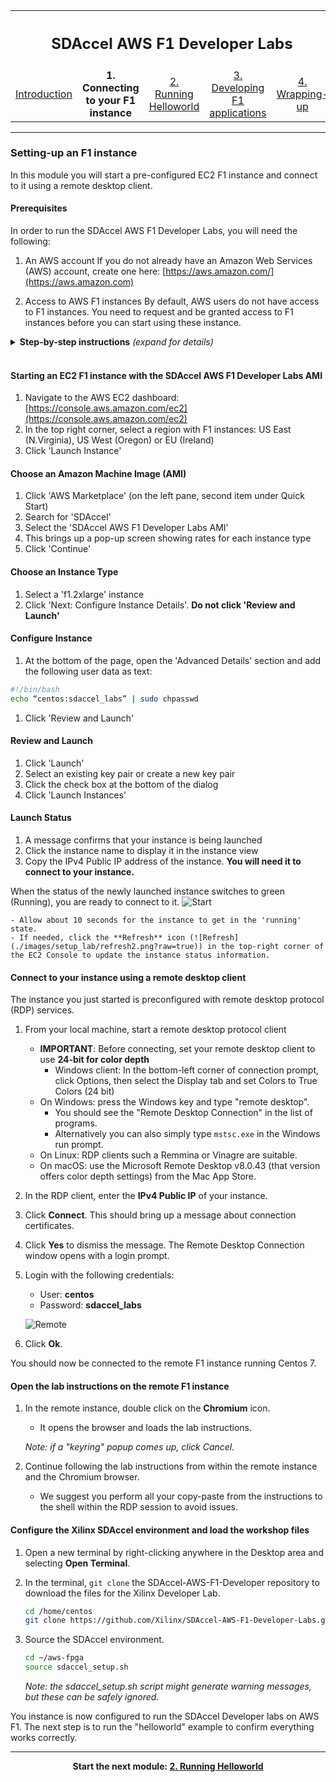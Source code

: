<table style="width:100%">
  <tr>
    <th width="100%" colspan="5"><h2>SDAccel AWS F1 Developer Labs</h2></th>
  </tr>
  <tr>
    <td width="20%" align="center"><a href="README.md">Introduction</a></td>
    <td width="20%" align="center"><b>1. Connecting to your F1 instance</b></td> 
    <td width="20%" align="center"><a href="2_HELLOWORLD.md">2. Running Helloworld</a></td>
    <td width="20%" align="center"><a href="3_IDCT.md">3. Developing F1 applications</a></td>
    <td width="20%" align="center"><a href="4_WRAP_UP.md">4. Wrapping-up</a></td>
  </tr>
</table>

---------------------------------------
### Setting-up an F1 instance

In this module you will start a pre-configured EC2 F1 instance and connect to it using a remote desktop client. 

#### Prerequisites

In order to run the SDAccel AWS F1 Developer Labs, you will need the following:

1. An AWS account
If you do not already have an Amazon Web Services (AWS) account, create one here: [https://aws.amazon.com/](https://aws.amazon.com)

1. Access to AWS F1 instances
By default, AWS users do not have access to F1 instances. You need to request and be granted access to F1 instances before you can start using these instance. 

<details>
<summary><strong>Step-by-step instructions</strong> <i>(expand for details)</i></summary><p>

* Open the Service Limit Increase form: [http://aws.amazon.com/contact-us/ec2-request](http://aws.amazon.com/contact-us/ec2-request)
* Make sure your account name is correct
* Submit a 'Service Limit Increase' for 'EC2 Instances'
* Select the region where you want to access F1 instances: US East (N.Virginia), US West (Oregon) or EU (Ireland)
* Select 'f1.2xlarge' as the primary instance type
* Set the 'New limit value' to 1 or more
* Fill the rest of the form as appropriate and click 'Submit'

Requests are typically processed by AWS in 24 to 48 hours.
<p></details><br>


#### Starting an EC2 F1 instance with the SDAccel AWS F1 Developer Labs AMI
1. Navigate to the AWS EC2 dashboard: [https://console.aws.amazon.com/ec2](https://console.aws.amazon.com/ec2)
1. In the top right corner, select a region with F1 instances: US East (N.Virginia), US West (Oregon) or EU (Ireland) 
1. Click 'Launch Instance'

#### Choose an Amazon Machine Image (AMI)
1. Click 'AWS Marketplace' (on the left pane, second item under Quick Start)
1. Search for 'SDAccel'
1. Select the 'SDAccel AWS F1 Developer Labs AMI'
1. This brings up a pop-up screen showing rates for each instance type
1. Click 'Continue'

#### Choose an Instance Type
1. Select a 'f1.2xlarge' instance
1. Click 'Next: Configure Instance Details'. **Do not click 'Review and Launch'**

#### Configure Instance
1. At the bottom of the page, open the 'Advanced Details' section and add the following user data as text:
```bash
#!/bin/bash
echo “centos:sdaccel_labs” | sudo chpasswd
```
1. Click 'Review and Launch'

#### Review and Launch
1. Click 'Launch'
1. Select an existing key pair or create a new key pair
1. Click the check box at the bottom of the dialog
1. Click 'Launch Instances'

#### Launch Status
1. A message confirms that your instance is being launched
1. Click the instance name to display it in the instance view
1. Copy the IPv4 Public IP address of the instance. **You will need it to connect to your instance.**

When the status of the newly launched instance switches to green (Running), you are ready to connect to it.
    ![Start](./images/setup_lab/start1.png?raw=true)

    - Allow about 10 seconds for the instance to get in the 'running' state. 
    - If needed, click the **Refresh** icon (![Refresh](./images/setup_lab/refresh2.png?raw=true)) in the top-right corner of the EC2 Console to update the instance status information.


#### Connect to your instance using a remote desktop client

The instance you just started is preconfigured with remote desktop protocol (RDP) services.

1. From your local machine, start a remote desktop protocol client
    - **IMPORTANT**: Before connecting, set your remote desktop client to use **24-bit for color depth**
      - Windows client: In the bottom-left corner of connection prompt, click Options, then select the Display tab and set Colors to True Colors (24 bit)
    - On Windows: press the Windows key and type "remote desktop".
      - You should see the "Remote Desktop Connection" in the list of programs.
      - Alternatively you can also simply type `mstsc.exe` in the Windows run prompt.
    - On Linux: RDP clients such a Remmina or Vinagre are suitable.
    - On macOS: use the Microsoft Remote Desktop v8.0.43 (that version offers color depth settings) from the Mac App Store.

1. In the RDP client, enter the **IPv4 Public IP** of your instance.

1. Click **Connect**. This should bring up a message about connection certificates. 

1. Click **Yes** to dismiss the message. The Remote Desktop Connection window opens with a login prompt.

1. Login with the following credentials:
    - User: **centos**
    - Password: **sdaccel_labs**
   
    ![Remote](./images/setup_lab/remote1.png?raw=true)
   
1. Click **Ok**.

You should now be connected to the remote F1 instance running Centos 7.

#### Open the lab instructions on the remote F1 instance

1. In the remote instance, double click on the **Chromium** icon.
    - It opens the browser and loads the lab instructions.
    
    _Note: if a "keyring" popup comes up, click Cancel._

1. Continue following the lab instructions from within the remote instance and the Chromium browser.
    - We suggest you perform all your copy-paste from the instructions to the shell within the RDP session to avoid issues.

#### Configure the Xilinx SDAccel environment and load the workshop files

1. Open a new terminal by right-clicking anywhere in the Desktop area and selecting **Open Terminal**.

1. In the terminal, `git clone` the SDAccel-AWS-F1-Developer repository to download the files for the Xilinx Developer Lab.

    ```bash  
    cd /home/centos
    git clone https://github.com/Xilinx/SDAccel-AWS-F1-Developer-Labs.git
    ```

1. Source the SDAccel environment. 

    ```bash  
    cd ~/aws-fpga
    source sdaccel_setup.sh
    ```

    *Note: the sdaccel_setup.sh script might generate warning messages, but these can be safely ignored.*


You instance is now configured to run the SDAccel Developer labs on AWS F1. The next step is to run the "helloworld" example to confirm everything works correctly.

---------------------------------------

<p align="center"><b>
Start the next module: <a href="2_HELLOWORLD.md">2. Running Helloworld</a>
</b></p>
